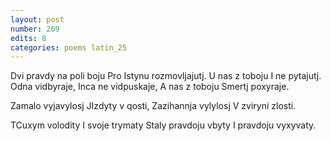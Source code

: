 ```yaml
---
layout: post
number: 269
edits: 8
categories: poems latin_25
---
```


Dvi pravdy na poli boju
Pro Istynu rozmovljajutj.
U nas z toboju
I ne pytajutj.
Odna vidbyraje,
Inca ne vidpuskaje,
A nas z toboju
Smertj poxyraje.

Zamalo vyjavylosj 
JIzdyty v qosti,
Zazihannja vylylosj
V zviryni zlosti.

TCuxym volodity
I svoje trymaty
Staly  pravdoju vbyty
I pravdoju vyxyvaty.
